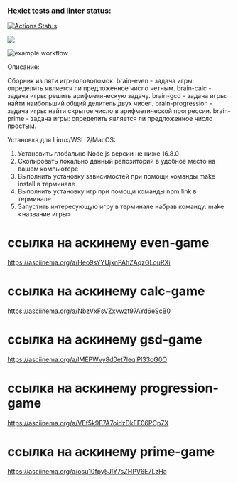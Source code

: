### Hexlet tests and linter status:
[![Actions Status](https://github.com/Difuster/frontend-project-lvl1/workflows/hexlet-check/badge.svg)](https://github.com/Difuster/frontend-project-lvl1/actions)

<a href="https://codeclimate.com/github/codeclimate/codeclimate/maintainability"><img src="https://api.codeclimate.com/v1/badges/a99a88d28ad37a79dbf6/maintainability" /></a>

![example workflow](https://github.com/github/docs/actions/workflows/main.yml/badge.svg)

Описание:

Сборник из пяти игр-головоломок:
brain-even - задача игры: определить является ли предложенное число четным.
brain-calc - задача игры: решить арифметическую задачу.
brain-gcd - задача игры: найти наибольший общий делитель двух чисел.
brain-progression - задача игры: найти скрытое число в арифметической прогрессии.
brain-prime - задача игры: определить является ли предложенное число простым.

Установка для Linux/WSL 2/MacOS:

1. Установить глобально Node.js версии не ниже 16.8.0
2. Скопировать локально данный репозиторий в удобное место на вашем компьютере
3. Выполнить установку зависимостей при помощи команды make install в терминале
4. Выполнить установку игр при помощи команды npm link в терминале
5. Запустить интересующую игру в терминале набрав команду: make <название игры>


# ссылка на аскинему even-game
https://asciinema.org/a/Heo9sYYUjxnPAhZAqzGLouRXi

# ссылка на аскинему calc-game
https://asciinema.org/a/NbzVxFsVZxvwzt97AYd6eScB0

# ссылка на аскинему gsd-game
https://asciinema.org/a/lMEPWvy8d0et7leqiPl33oG0O

# ссылка на аскинему progression-game
https://asciinema.org/a/VEf5k9F7A7oidzDkFF06PCp7X

# ссылка на аскинему prime-game
https://asciinema.org/a/osu10fpy5JlY7sZHPV6E7LzHa